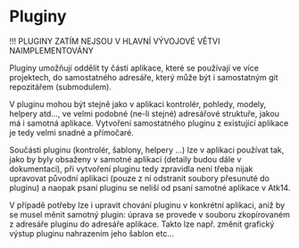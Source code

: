 Pluginy
===============================

!!! PLUGINY ZATÍM NEJSOU V HLAVNÍ VÝVOJOVÉ VĚTVI NAIMPLEMENTOVÁNY

Pluginy umožňují oddělit ty části aplikace, které se používají ve více projektech, 
do samostatného adresáře, který může být i samostatným git repozitářem (submodulem). 

V pluginu mohou být stejně jako v aplikaci kontrolér, pohledy, modely, helpery atd...,
ve velmi podobné (ne-li stejné) adresářové struktuře, jakou má i samotná aplikace.
Vytvoření samostatného pluginu z existující aplikace je tedy velmi snadné a přímočaré. 

Součásti pluginu (kontrolér, šablony, helpery ...) lze v aplikaci používat tak, 
jako by byly obsaženy v samotné aplikaci (detaily budou dále v dokumentaci), při vytvoření
pluginu tedy zpravidla není třeba nijak upravovat původní aplikaci (pouze z ní odstranit
soubory přesunuté do pluginu) a naopak psaní pluginu se neliší od psaní samotné aplikace
v Atk14.

V případě potřeby lze i upravit chování pluginu v konkrétní aplikaci, aniž by se musel měnit samotný 
plugin: úprava se provede v souboru zkopírovaném z adresáře pluginu do adresáře aplikace. Takto lze 
např. změnit grafický výstup pluginu nahrazením jeho šablon etc...
